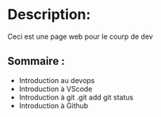 # Description:

Ceci est une page web pour le courp de dev

## Sommaire :

* Introduction au devops
* Introduction à VScode
* Introduction à git
  .git add
  git status
* Introduction à Github
